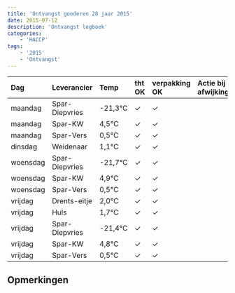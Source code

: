 ```yaml
---
title: 'Ontvangst goederen 28 jaar 2015'
date: 2015-07-12
description: 'Ontvangst logboek'
categories:
    - 'HACCP'
tags:
    - '2015'
    - 'Ontvangst'
---
```

| Dag | Leverancier | Temp | tht OK | verpakking OK | Actie bij afwijking | Controle door |
|:---|:---|:---|:---|:---|:---|:---|
| maandag | Spar-Diepvries | -21,3°C | &check; | &check; | | DPater |
| maandag | Spar-KW | 4,5°C | &check; | &check; | | DPater |
| maandag | Spar-Vers | 0,5°C | &check; | &check; | | DPater |
| dinsdag | Weidenaar | 1,1°C | &check; | &check; | | DPater |
| woensdag | Spar-Diepvries | -21,7°C | &check; | &check; | | WPater |
| woensdag | Spar-KW | 4,9°C | &check; | &check; | | WPater |
| woensdag | Spar-Vers | 0,5°C | &check; | &check; | | WPater |
| vrijdag | Drents-eitje | 2,0°C | &check; | &check; | | WPater |
| vrijdag | Huls | 1,7°C | &check; | &check; | | WPater |
| vrijdag | Spar-Diepvries | -21,4°C | &check; | &check; | | WPater |
| vrijdag | Spar-KW | 4,8°C | &check; | &check; | | WPater |
| vrijdag | Spar-Vers | 0,5°C | &check; | &check; | | WPater |

## Opmerkingen



